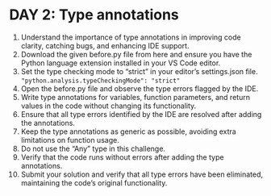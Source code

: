# DAY 2: Type annotations

1. Understand the importance of type annotations in improving code clarity, catching bugs, and enhancing IDE support.
2. Download the given before.py file from here and ensure you have the Python language extension installed in your VS Code editor.
3. Set the type checking mode to “strict” in your editor’s settings.json file.
   `"python.analysis.typeCheckingMode": "strict"`
4. Open the before.py file and observe the type errors flagged by the IDE.
5. Write type annotations for variables, function parameters, and return values in the code without changing its functionality.
6. Ensure that all type errors identified by the IDE are resolved after adding the annotations.
7. Keep the type annotations as generic as possible, avoiding extra limitations on function usage.
8. Do not use the “Any” type in this challenge.
9. Verify that the code runs without errors after adding the type annotations.
10. Submit your solution and verify that all type errors have been eliminated, maintaining the code’s original functionality.
